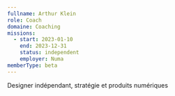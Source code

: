 ```yaml
---
fullname: Arthur Klein
role: Coach
domaine: Coaching
missions:
  - start: 2023-01-10
    end: 2023-12-31
    status: independent
    employer: Numa
memberType: beta
---
```



Designer indépendant, stratégie et produits numériques
